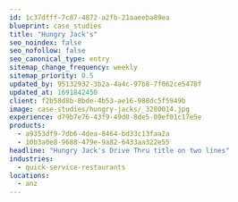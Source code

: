 ```yaml
---
id: 1c37dfff-7c87-4872-a2fb-21aaeeba89ea
blueprint: case_studies
title: "Hungry Jack's"
seo_noindex: false
seo_nofollow: false
seo_canonical_type: entry
sitemap_change_frequency: weekly
sitemap_priority: 0.5
updated_by: 95132932-3b2a-4a4c-97b8-7f062ce5478f
updated_at: 1691842450
client: f2b58d8b-8bde-4b53-ae16-988dc5f5949b
image: case-studies/hungry-jacks/_3280014.jpg
experience: d79b7e76-43f9-49d0-8de5-09ef01c17e5e
products:
  - a9353df9-7db6-4dea-8464-bd33c13faa2a
  - 10b3a0e8-9688-479e-9a82-6433aa322e55
headline: "Hungry Jack's Drive Thru title on two lines"
industries:
  - quick-service-restaurants
locations:
  - anz
---
```

